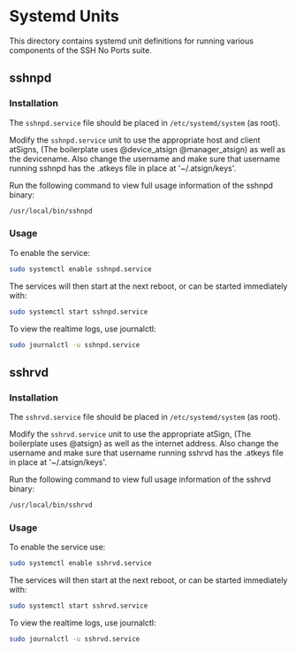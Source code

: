 # Systemd Units

This directory contains systemd unit definitions for running various components
of the SSH No Ports suite.

## sshnpd

### Installation

The `sshnpd.service` file should be placed in `/etc/systemd/system` (as root).

Modify the `sshnpd.service` unit to use the appropriate host and client atSigns,
(The boilerplate uses @device_atsign @manager_atsign) as well as the devicename.
Also change the username and make sure that username running sshnpd has the
.atkeys file in place at '~/.atsign/keys'.

Run the following command to view full usage information of the sshnpd binary:
```sh
/usr/local/bin/sshnpd
```

### Usage

To enable the service:

```sh
sudo systemctl enable sshnpd.service
```

The services will then start at the next reboot, or can be started immediately
with:

```sh
sudo systemctl start sshnpd.service
```

To view the realtime logs, use journalctl:

```sh
sudo journalctl -u sshnpd.service
```

## sshrvd

### Installation

The `sshrvd.service` file should be placed in `/etc/systemd/system` (as root).

Modify the `sshrvd.service` unit to use the appropriate atSign,
(The boilerplate uses @atsign) as well as the internet address.
Also change the username and make sure that username running sshrvd has the
.atkeys file in place at '~/.atsign/keys'.

Run the following command to view full usage information of the sshrvd binary:
```sh
/usr/local/bin/sshrvd
```

### Usage

To enable the service use:

```sh
sudo systemctl enable sshrvd.service
```

The services will then start at the next reboot, or can be started immediately
with:

```sh
sudo systemctl start sshrvd.service
```

To view the realtime logs, use journalctl:

```sh
sudo journalctl -u sshrvd.service
```